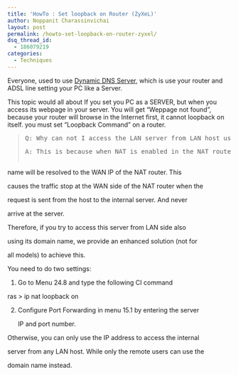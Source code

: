 ```yaml
---
title: 'HowTo : Set loopback on Router (ZyXeL)'
author: Noppanit Charassinvichai
layout: post
permalink: /howto-set-loopback-on-router-zyxel/
dsq_thread_id:
  - 186079219
categories:
  - Techniques
---
```

Everyone, used to use [Dynamic DNS Server][1], which is use your router and ADSL line setting your PC like a Server.

This topic would all about If you set you PC as a SERVER, but when you access its webpage in your server. You will get &#8220;Weppage not found&#8221;, because your router will browse in the Internet first, it cannot loopback on itself. you must set &#8220;Loopback Command&#8221; on a router.

> <pre>Q: Why can not I access the LAN server from LAN host using its domain name?</pre>
> 
> <pre>A: This is because when NAT is enabled in the NAT router, the domain

   name will be resolved to the WAN IP of the NAT router. This

   causes the traffic stop at the WAN side of the NAT router when the

   request is sent from the host to the internal server. And never

   arrive at the server.

Therefore, if you try to access this server from LAN side also

   using its domain name, we provide an enhanced solution (not for

   all models) to achieve this.

You need to do two settings:

1. Go to Menu 24.8 and type the following CI command

ras &gt; ip nat loopback on

2. Configure Port Forwarding in menu 15.1 by entering the server

      IP and port number.

Otherwise, you can only use the IP address to access the internal

server from any LAN host. While only the remote users can use the

domain name instead.</pre>

 [1]: http://www.dyndns.com/